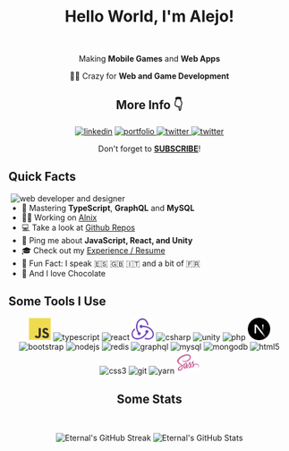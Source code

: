 <div align="center">
  <h1 align="center"><strong>Hello World, I'm Alejo!</strong></h1><br>
  <p align="center">Making <b>Mobile Games</b> and <b>Web Apps</b></p>
  <p align="center">👨‍💻 Crazy for <b>Web and Game Development</b></p>
  
  
</div>

<h2 align="center">More Info 👇</h2>

<p align="center">
  <a target="_blank" href="https://www.linkedin.com/in/alejosilvalau/"
    ><img
      src="https://img.shields.io/badge/-LinkedIn-0e76a8?style=for-the-badge&logo=LinkedIn"
      alt="linkedin"
  /></a>
    <a target="_blank" href="https://alejosilvalau.netlify.app/">
      <img
      src="https://img.shields.io/badge/-Portfolio-004aa8?style=for-the-badge&logo=Opsgenie"
      alt="portfolio"
      />
    </a> 
    <a target="_blank" href="https://www.youtube.com/@AlnixDev">
      <img
      src="https://img.shields.io/badge/-Youtube-b2071d?style=for-the-badge&logo=Youtube&logoColor=white"
      alt="twitter"
      />
    </a>
  <a target="_blank" href="https://twitter.com/alnixdev"
    ><img
      src="https://img.shields.io/badge/-Twitter-1ca0f1?style=for-the-badge&logo=Twitter&logoColor=white"
      alt="twitter"
  /></a>
</p>

<p align="center">Don't forget to <a href="https://www.youtube.com/@AlnixDigital" target="_blank"><strong>SUBSCRIBE</strong></a>!</p>
<h2>Quick Facts</h2>
<img
  align="right"
  width="500px"
  heigth="205px"
  src="https://31.media.tumblr.com/db6a386e716b7f58c9cf0b86b33e83ad/tumblr_mgf0y2MZOB1rk2g45o1_500.gif"
  alt="web developer and designer"
  loop="true"  
/>
<ul>
  <li>
    🎯 Mastering <strong>TypeScript</strong>, <strong>GraphQL</strong> and <strong>MySQL</strong> 
  </li>
  <li>
    👨‍💻 Working on
    <a href="https://www.youtube.com/@AlnixDev">Alnix</a>
  </li>
  <li>
    💻 Take a look at 
    <a href="https://github.com/alejosilvalau?tab=repositories">Github Repos</a>
  </li>
  <li>
    💬 Ping me about
    <strong>JavaScript, React, and Unity</strong>
  </li>
  <li>
    🎓 Check out my
    <a
      href="https://drive.google.com/file/d/1jA4HBNJdaAWOs-FM_0qTME36tikZDCwi/view?usp=sharing"
      alt="experience-resume"
      >Experience / Resume</a
    >
  </li>
  <li>🎉 Fun Fact: I speak 🇪🇸 🇬🇧 🇮🇹 and a bit of 🇫🇷</li>
  <li>🍫 And I love Chocolate</li>
</ul>

<h2>Some Tools I Use </h2>
<p align="center">
  <img
    src="https://raw.githubusercontent.com/devicons/devicon/master/icons/javascript/javascript-original.svg"
    alt="javascript"
    width="40"
    height="40"
  />
  <img src="https://cdn.jsdelivr.net/gh/devicons/devicon@latest/icons/typescript/typescript-original.svg" 
    alt="typescript"
    width="40"
    height="40"
  />      
  <img
    src="https://cdn.jsdelivr.net/gh/devicons/devicon@latest/icons/react/react-original-wordmark.svg"
    alt="react"
    width="40"
    height="40"
  />
  <img
    src="https://raw.githubusercontent.com/devicons/devicon/master/icons/redux/redux-original.svg"
    alt="redux"
    width="40"
    height="40"
  />
  <img src="https://cdn.jsdelivr.net/gh/devicons/devicon@latest/icons/csharp/csharp-original.svg" 
    alt="csharp"
    width="40"
    height="40"
    />
  <img src="https://cdn.jsdelivr.net/gh/devicons/devicon@latest/icons/unity/unity-original.svg"   
    alt="unity"
    width="40"
    height="40"
  />        
  <img
    src="https://cdn.jsdelivr.net/gh/devicons/devicon@latest/icons/php/php-original.svg"
    alt="php"
    width="40"
    height="40"
  />
  <img
    src="https://raw.githubusercontent.com/devicons/devicon/master/icons/nextjs/nextjs-original.svg"
    alt="nextjs"
    width="40"
    height="40"
  />
  <img
    src="https://cdn.jsdelivr.net/gh/devicons/devicon@latest/icons/bootstrap/bootstrap-original-wordmark.svg"
    alt="bootstrap"
    width="40"
    height="40"
  />
  <img
    src="https://cdn.jsdelivr.net/gh/devicons/devicon@latest/icons/nodejs/nodejs-plain-wordmark.svg"
    alt="nodejs"
    width="40"
    height="40"
  />
  <img
    src="https://cdn.jsdelivr.net/gh/devicons/devicon@latest/icons/redis/redis-plain-wordmark.svg"
    alt="redis"
    width="40"
    height="40"
  />
  <img
    src="https://cdn.jsdelivr.net/gh/devicons/devicon@latest/icons/graphql/graphql-plain-wordmark.svg"
    alt="graphql"
    width="40"
    height="40"
  />
  <img
    src="https://cdn.jsdelivr.net/gh/devicons/devicon@latest/icons/mysql/mysql-original-wordmark.svg"
    alt="mysql"
    width="40"
    height="40"
  />
  <img
    src="https://cdn.jsdelivr.net/gh/devicons/devicon@latest/icons/mongodb/mongodb-plain-wordmark.svg"
    alt="mongodb"
    width="40"
    height="40"
  />
  <img
    src="https://cdn.jsdelivr.net/gh/devicons/devicon@latest/icons/html5/html5-plain-wordmark.svg"
    alt="html5"
    width="40"
    height="40"
  />
  <img
    src="https://cdn.jsdelivr.net/gh/devicons/devicon@latest/icons/css3/css3-plain-wordmark.svg"
    alt="css3"
    width="40"
    height="40"
  />
  <img
    src="https://cdn.jsdelivr.net/gh/devicons/devicon@latest/icons/git/git-plain-wordmark.svg"
    alt="git"
    width="40"
    height="40"
  />
  <img
    src="https://cdn.jsdelivr.net/gh/devicons/devicon@latest/icons/yarn/yarn-original-wordmark.svg"
    alt="yarn"
    width="40"
    height="40"
  />
    <img
    src="https://raw.githubusercontent.com/devicons/devicon/master/icons/sass/sass-original.svg"
    alt="sass"
    width="40"
    height="40"
  />
</p>

<h2 align="center">Some Stats</h2>
<br />
<p align="center">
  <img
    width="370px"
    alt="Eternal's GitHub Streak"
    src="https://github-readme-streak-stats-ruby-one.vercel.app?user=alejosilvalau&background=ffffff00&hide_border=true&stroke=878787&ring=296dda&fire=296dda&currStreakNum=878787&sideNums=878787&currStreakLabel=878787&sideLabels=878787&dates=878787"
  />
<img
    width="370px"
    alt="Eternal's GitHub Stats"
    src="https://github-readme-stats.vercel.app/api?username=alejosilvalau&custom_title=Overall+Activity&show_icons=true&hide_border=true&count_private=true&bg_color=ffffff00&title_color=2e7eff&text_color=878787&icon_color=2e7eff"
  />
</p>
